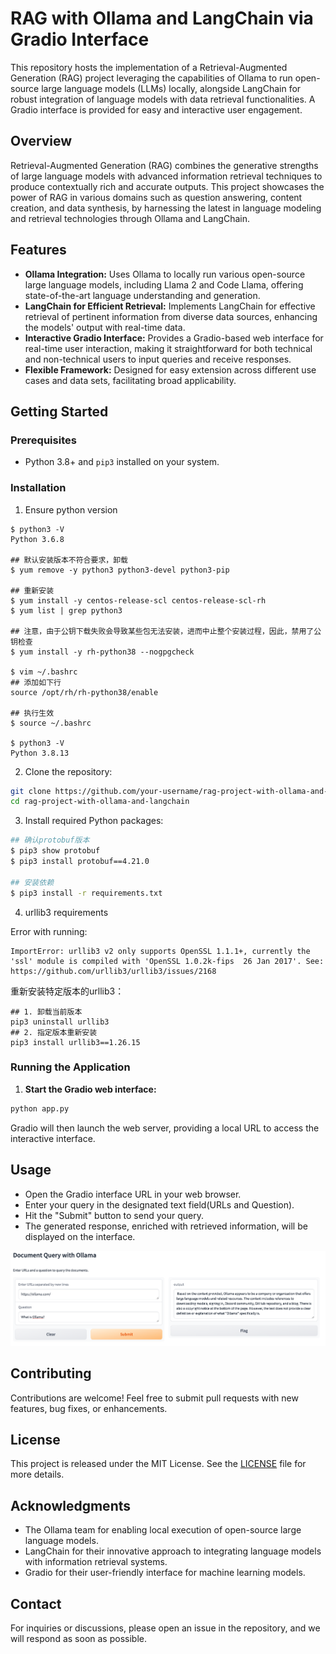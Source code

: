 # RAG with Ollama and LangChain via Gradio Interface

This repository hosts the implementation of a Retrieval-Augmented Generation (RAG) project leveraging the capabilities of Ollama to run open-source large language models (LLMs) locally, alongside LangChain for robust integration of language models with data retrieval functionalities. A Gradio interface is provided for easy and interactive user engagement.

## Overview

Retrieval-Augmented Generation (RAG) combines the generative strengths of large language models with advanced information retrieval techniques to produce contextually rich and accurate outputs. This project showcases the power of RAG in various domains such as question answering, content creation, and data synthesis, by harnessing the latest in language modeling and retrieval technologies through Ollama and LangChain.

## Features

- **Ollama Integration:** Uses Ollama to locally run various open-source large language models, including Llama 2 and Code Llama, offering state-of-the-art language understanding and generation.
- **LangChain for Efficient Retrieval:** Implements LangChain for effective retrieval of pertinent information from diverse data sources, enhancing the models' output with real-time data.
- **Interactive Gradio Interface:** Provides a Gradio-based web interface for real-time user interaction, making it straightforward for both technical and non-technical users to input queries and receive responses.
- **Flexible Framework:** Designed for easy extension across different use cases and data sets, facilitating broad applicability.

## Getting Started

### Prerequisites

- Python 3.8+ and `pip3` installed on your system.

### Installation

1. Ensure python version

```shell
$ python3 -V
Python 3.6.8

## 默认安装版本不符合要求，卸载
$ yum remove -y python3 python3-devel python3-pip

## 重新安装
$ yum install -y centos-release-scl centos-release-scl-rh
$ yum list | grep python3

## 注意，由于公钥下载失败会导致某些包无法安装，进而中止整个安装过程，因此，禁用了公钥检查
$ yum install -y rh-python38 --nogpgcheck

$ vim ~/.bashrc
## 添加如下行
source /opt/rh/rh-python38/enable

## 执行生效
$ source ~/.bashrc

$ python3 -V
Python 3.8.13
```

2. Clone the repository:

```bash
git clone https://github.com/your-username/rag-project-with-ollama-and-langchain.git
cd rag-project-with-ollama-and-langchain
```

3. Install required Python packages:

```bash
## 确认protobuf版本
$ pip3 show protobuf
$ pip3 install protobuf==4.21.0

## 安装依赖
$ pip3 install -r requirements.txt
```

4. urllib3 requirements

Error with running:

```shell
ImportError: urllib3 v2 only supports OpenSSL 1.1.1+, currently the 'ssl' module is compiled with 'OpenSSL 1.0.2k-fips  26 Jan 2017'. See: https://github.com/urllib3/urllib3/issues/2168
```

重新安装特定版本的urllib3：

```shell
## 1. 卸载当前版本
pip3 uninstall urllib3
## 2. 指定版本重新安装
pip3 install urllib3==1.26.15
```

### Running the Application

1. **Start the Gradio web interface:**

```bash
python app.py
```

Gradio will then launch the web server, providing a local URL to access the interactive interface.

## Usage

- Open the Gradio interface URL in your web browser.
- Enter your query in the designated text field(URLs and Question).
- Hit the "Submit" button to send your query.
- The generated response, enriched with retrieved information, will be displayed on the interface.

![Result](./assets/demo.png)

## Contributing

Contributions are welcome! Feel free to submit pull requests with new features, bug fixes, or enhancements.

## License

This project is released under the MIT License. See the [LICENSE](LICENSE) file for more details.

## Acknowledgments

- The Ollama team for enabling local execution of open-source large language models.
- LangChain for their innovative approach to integrating language models with information retrieval systems.
- Gradio for their user-friendly interface for machine learning models.

## Contact

For inquiries or discussions, please open an issue in the repository, and we will respond as soon as possible.
